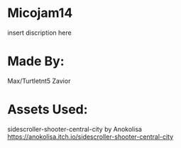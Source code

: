 # Micojam14

insert discription here

# Made By:
Max/Turtletnt5
Zavior

# Assets Used:

sidescroller-shooter-central-city
by Anokolisa
https://anokolisa.itch.io/sidescroller-shooter-central-city

